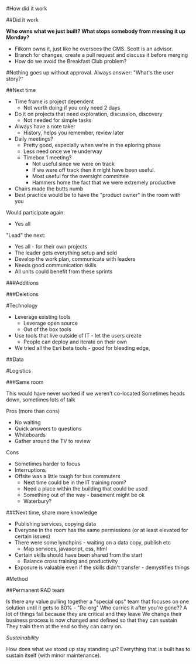 #How did it work

##Did it work

**Who owns what we just built? What stops somebody from messing it up Monday?**
- Filkorn owns it, just like he oversees the CMS. Scott is an advisor.
- Branch for changes, create a pull request and discuss it before merging
- How do we avoid the Breakfast Club problem?

#Nothing goes up without approval. Always answer: "What's the user story?"

##Next time

- Time frame is project dependent
  - Not worth doing if you only need 2 days
- Do it on projects that need exploration, discussion, discovery
  - Not needed for simple tasks
- Always have a note taker 
  - History, helps you remember, review later
- Daily meetings?
  - Pretty good, especially when we're in the eploring phase
  - Less need once we're underway
  - Timebox 1 meeting?
    - Not useful since we were on track
    - If we were off track then it might have been useful. 
    - Most useful for the oversight committee
    - Hammers home the fact that we were extremely productive
- Chairs made the butts numb
- Best practice would be to have the "product owner" in the room with you


Would participate again:
- Yes all 

"Lead" the next:
- Yes all - for their own projects
- The leader gets everything setup and sold
- Develop the work plan, communicate with leaders
- Needs good communication skills
- All units could benefit from these sprints


###Additions



###Deletions

#Technology

- Leverage existing tools
  - Leverage open source
  - Out of the box tools
- Use tools that live outside of IT - let the users create 
  - People can deploy and iterate on their own
- We tried all the Esri beta tools - good for bleeding edge, 

##Data

#Logistics

###Same room

This would have never worked if we weren't co-located
Sometimes heads down, sometimes lots of talk

Pros (more than cons)
- No waiting
- Quick answers to questions
- Whiteboards
- Gather around the TV to review

Cons
- Sometimes harder to focus
- Interruptions
- Offsite was a little tough for bus commuters
  - Next time could be in the IT training room?
  - Need a place within the building that could be used
  - Something out of the way - basement might be ok
  - Waterbury?


###Next time, share more knowledge
- Publishing services, copying data
- Everyone in the room has the same permissions (or at least elevated for certain issues)
- There were some lynchpins - waiting on a data copy, publish etc
  - Map services, javascript, css, html
- Certain skills should have been shared from the start
  - Balance cross training and productivity
- Exposure is valuable even if the skills didn't transfer - demystifies things

#Method

##Permanent RAD team

Is there any value pulling together a "special ops" team that focuses on one solution until it gets to 80% - "Re-org"
Who carries it after you're gone?? A lot of things fail because they are critical and they leave
We change their business process is now changed and defined so that they can sustain
They train them at the end so they can carry on.

_Sustainability_

How does what we stood up stay standing up? Everything that is built has to sustain itself (with minor maintenance).
